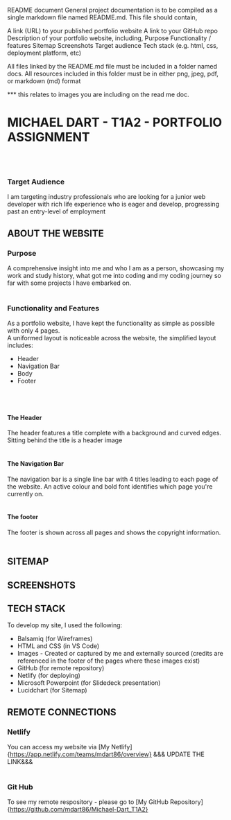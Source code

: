 README document
General project documentation is to be compiled as a single markdown file named README.md. This file should contain,

A link (URL) to your published portfolio website
A link to your GitHub repo
Description of your portfolio website, including,
Purpose
Functionality / features
Sitemap
Screenshots
Target audience
Tech stack (e.g. html, css, deployment platform, etc)

All files linked by the README.md file must be included in a folder named docs. All resources included in this folder must be in either png, jpeg, pdf, or markdown (md) format	

*** this relates to images you are including on the read me doc.

# MICHAEL DART - T1A2 - PORTFOLIO ASSIGNMENT
<br>
<br>

### Target Audience
I am targeting industry professionals who are looking for a junior web developer with rich life experience who is eager and develop, progressing past an entry-level of employment

## ABOUT THE WEBSITE

### Purpose
A comprehensive insight into me and who I am as a person, showcasing my work and study history, what got me into coding and my coding journey so far with some projects I have embarked on.
<br>
<br>

### Functionality and Features
As a portfolio website, I have kept the functionality as simple as possible with only 4 pages.<br>
A uniformed layout is noticeable across the website, the simplified layout includes:
- Header
- Navigation Bar
- Body
- Footer
<br>
<br>

#### The Header
The header features a title complete with a background and curved edges. Sitting behind the title is a header image
<br>
<br>

#### The Navigation Bar
The navigation bar is a single line bar with 4 titles leading to each page of the website. An active colour and bold font identifies which page you're currently on.
<br>
<br>

#### The footer
The footer is shown across all pages and shows the copyright information.
<br>
<br>

## SITEMAP


## SCREENSHOTS




## TECH STACK
To develop my site, I used the following:
- Balsamiq (for Wireframes)
- HTML and CSS (in VS Code)
- Images - Created or captured by me and externally sourced (credits are referenced in the footer of the pages where these images exist)
- GitHub (for remote repository)
- Netlify (for deploying)
- Microsoft Powerpoint (for Slidedeck presentation)
- Lucidchart (for Sitemap)

## REMOTE CONNECTIONS

### Netlify 
You can access my website via [My Netlify]{https://app.netlify.com/teams/mdart86/overview} &&& UPDATE THE LINK&&&
<br>
<br>

### Git Hub
To see my remote respository - please go to [My GitHub Repository]{https://github.com/mdart86/Michael-Dart_T1A2}
<br>
<br>




